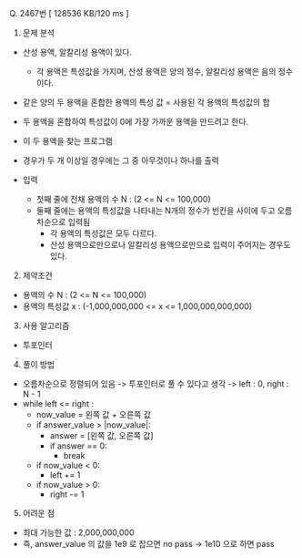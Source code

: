 Q. 2467번 [ 128536 KB/120 ms ]

1. 문제 분석
- 산성 용액, 알칼리성 용액이 있다.
  - 각 용액은 특성값을 가지며, 산성 용액은 양의 정수, 알칼리성 용액은 음의 정수이다.
- 같은 양의 두 용액을 혼합한 용액의 특성 값 = 사용된 각 용액의 특성값의 합
- 두 용액을 혼합하여 특성값이 0에 가장 가까운 용액을 만드려고 한다.
- 이 두 용액을 찾는 프로그램
- 경우가 두 개 이상일 경우에는 그 중 아무것이나 하나를 출력

- 입력
  - 첫째 줄에 전채 용액의 수 N : (2 <= N <= 100,000)
  - 둘째 줄에는 용액의 특성값을 나타내는 N개의 정수가 빈칸을 사이에 두고 오름차순으로 입력됨
    - 각 용액의 특성값은 모두 다르다.
    - 산성 용액으로만으로나 알칼리성 용액으로만으로 입력이 주어지는 경우도 있다.

2. 제약조건
- 용액의 수 N : (2 <= N <= 100,000)
- 용액의 특성값 x : (-1,000,000,000 <= x <= 1,000,000,000,000)

3. 사용 알고리즘
- 투포인터

4. 풀이 방법
- 오름차순으로 정렬되어 있음 -> 투포인터로 풀 수 있다고 생각 -> left : 0, right : N - 1
- while left <= right :
  - now_value = 왼쪽 값 + 오른쪽 값
  - if answer_value > |now_value|:
    - answer = [왼쪽 값, 오른쪽 값]
    - if answer == 0:
      - break
  - if now_value < 0:
    - left += 1
  - if now_value > 0:
    - right -= 1

5. 어려운 점
- 최대 가능한 값 : 2,000,000,000
- 즉, answer_value 의 값을 1e9 로 잡으면 no pass -> 1e10 으로 하면 pass